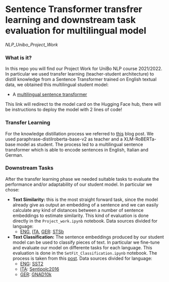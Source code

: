 # Sentence Transformer transfrer learning and downstream task evaluation for multilingual model
*NLP_Unibo_Project_Work*

### What is it?

In this repo you will find our Project Work for UniBo NLP course 2021/2022. In particular we used transfer learning (teacher-student architecture) to distill knowledge from a Sentence Transformer trained on English textual data, we obtained this multilingual student model:
* A [multilingual sentence transformer](https://huggingface.co/airnicco8/xlm-roberta-en-it-de)

This link will redirect to the model card on the Hugging Face hub, there will be instructions to deploy the model with 2 lines of code!

### Transfer Learning

For the knowledge distillation process we referred to [this](https://towardsdatascience.com/a-complete-guide-to-transfer-learning-from-english-to-other-languages-using-sentence-embeddings-8c427f8804a9) blog post. We used paraphrase-distilroberta-base-v2 as teacher and a XLM-RoBERTa-base model as student. The process led to a multilingual sentence transformer which is able to encode sentences in English, Italian and German.
 
### Downstream Tasks

After the transfer learning phase we needed suitable tasks to evaluate the performance and/or adaptability of our student model. In particular we chose:
* **Text Similarity:** this is the most straight forward task, since the model already give as output an embedding of a sentence and we can easily calculate any kind of distances between a number of sentence embeddings to estimate similarity. This kind of evaluation is done directly in the `Project_work.ipynb` notebook.
Data sources divided for language:
    * <ins>ENG</ins>, <ins>ITA</ins>, <ins>GER</ins>: [STSb](https://ixa2.si.ehu.eus/stswiki/index.php/STSbenchmark)
* **Text Classification:** The sentence embeddings produced by our student model can be used to classify pieces of text. In particular we fine-tune and evaluate our model on differente tasks for each language. This evaluation is done in the `SetFit_Classification.ipynb` notebook. The process is taken from this [post](https://towardsdatascience.com/sentence-transformer-fine-tuning-setfit-outperforms-gpt-3-on-few-shot-text-classification-while-d9a3788f0b4e).
Data sources divided for language:
    * <ins>ENG</ins>: [SST2](https://github.com/clairett/pytorch-sentiment-classification)
    * <ins>ITA</ins>: [Sentipolc2016](http://www.di.unito.it/~tutreeb/sentipolc-evalita16/index.html)
    * <ins>GER</ins>: [GNAD10k](https://github.com/goerlitz/nlp-classification/tree/main/notebooks/10kGNAD)
